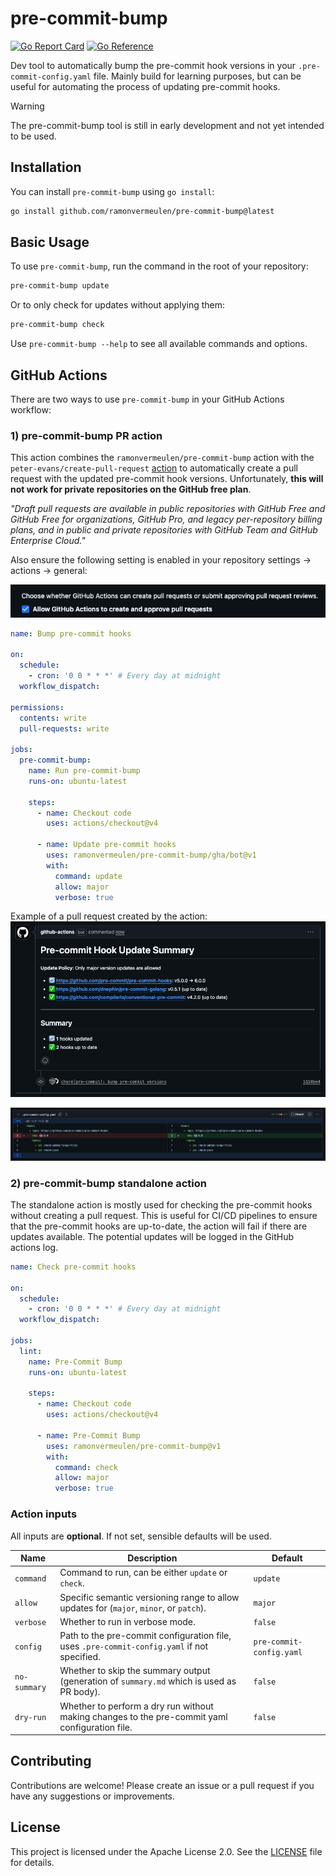 # pre-commit-bump
[![Go Report Card](https://goreportcard.com/badge/github.com/ramonvermeulen/pre-commit-bump)](https://goreportcard.com/report/github.com/ramonvermeulen/pre-commit-bump)
[![Go Reference](https://pkg.go.dev/badge/github.com/ramonvermeulen/pre-commit-bump.svg)](https://pkg.go.dev/github.com/ramonvermeulen/pre-commit-bump)

Dev tool to automatically bump the pre-commit hook versions in your `.pre-commit-config.yaml` file.
Mainly build for learning purposes, but can be useful for automating the process of updating pre-commit hooks.

> [!WARNING]  
> The pre-commit-bump tool is still in early development and not yet intended to be used.

## Installation
You can install `pre-commit-bump` using `go install`:

```bash
go install github.com/ramonvermeulen/pre-commit-bump@latest
```

## Basic Usage

To use `pre-commit-bump`, run the command in the root of your repository:
```bash
pre-commit-bump update
```
Or to only check for updates without applying them:
```bash
pre-commit-bump check
```

Use `pre-commit-bump --help` to see all available commands and options.

## GitHub Actions

There are two ways to use `pre-commit-bump` in your GitHub Actions workflow:

### 1) pre-commit-bump PR action

This action combines the `ramonvermeulen/pre-commit-bump` action with the `peter-evans/create-pull-request` [action](https://github.com/marketplace/actions/create-pull-request)
to automatically create a pull request with the updated pre-commit hook versions.
Unfortunately, __this will not work for private repositories on the GitHub free plan__.

_"Draft pull requests are available in public repositories with GitHub Free and GitHub Free for organizations, GitHub Pro, and legacy per-repository billing plans, and in public and private repositories with GitHub Team and GitHub Enterprise Cloud."_

Also ensure the following setting is enabled in your repository settings -> actions -> general:

![setting.png](.github/docs/setting.png)

```yaml
name: Bump pre-commit hooks

on:
  schedule:
    - cron: '0 0 * * *' # Every day at midnight
  workflow_dispatch:

permissions:
  contents: write
  pull-requests: write
  
jobs:
  pre-commit-bump:
    name: Run pre-commit-bump
    runs-on: ubuntu-latest

    steps:
      - name: Checkout code
        uses: actions/checkout@v4

      - name: Update pre-commit hooks
        uses: ramonvermeulen/pre-commit-bump/gha/bot@v1
        with:
          command: update
          allow: major
          verbose: true
```

Example of a pull request created by the action:
![example_1.png](.github/docs/example_1.png)

![example_2.png](.github/docs/example_2.png)

### 2) pre-commit-bump standalone action
The standalone action is mostly used for checking the pre-commit hooks without creating a pull request.
This is useful for CI/CD pipelines to ensure that the pre-commit hooks are up-to-date, the action will fail if there 
are updates available. The potential updates will be logged in the GitHub actions log.

```yaml
name: Check pre-commit hooks

on:
  schedule:
    - cron: '0 0 * * *' # Every day at midnight
  workflow_dispatch:
  
jobs:
  lint:
    name: Pre-Commit Bump
    runs-on: ubuntu-latest

    steps:
      - name: Checkout code
        uses: actions/checkout@v4

      - name: Pre-Commit Bump
        uses: ramonvermeulen/pre-commit-bump@v1
        with:
          command: check
          allow: major
          verbose: true
```

### Action inputs

All inputs are **optional**. If not set, sensible defaults will be used.

| Name         | Description                                                                                    | Default                  |
|--------------|------------------------------------------------------------------------------------------------|--------------------------|
| `command`    | Command to run, can be either `update` or `check`.                                             | `update`                 |
| `allow`      | Specific semantic versioning range to allow updates for (`major`, `minor`, or `patch`).        | `major`                  |
| `verbose`    | Whether to run in verbose mode.                                                                | `false`                  |
| `config`     | Path to the pre-commit configuration file, uses `.pre-commit-config.yaml` if not specified.    | `pre-commit-config.yaml` |
| `no-summary` | Whether to skip the summary output (generation of `summary.md` which is used as PR body).      | `false`                  |
| `dry-run`    | Whether to perform a dry run without making changes to the pre-commit yaml configuration file. | `false`                  |

## Contributing
Contributions are welcome! Please create an issue or a pull request if you have any suggestions or improvements.

## License
This project is licensed under the Apache License 2.0. See the [LICENSE](LICENSE) file for details.
